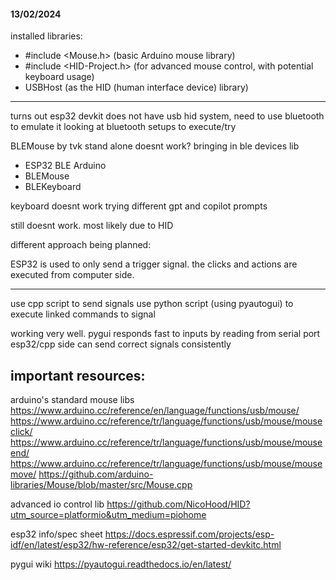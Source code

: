 #### 13/02/2024

installed libraries:

- #include <Mouse.h> (basic Arduino mouse library)
- #include <HID-Project.h> (for advanced mouse control, with potential keyboard usage)
- USBHost (as the HID (human interface device) library)

---

turns out esp32 devkit does not have usb hid system, need to use bluetooth to emulate it
looking at bluetooth setups to execute/try

BLEMouse by tvk stand alone doesnt work?
bringing in ble devices lib

- ESP32 BLE Arduino
- BLEMouse
- BLEKeyboard

keyboard doesnt work
trying different gpt and copilot prompts

still doesnt work. most likely due to HID

different approach being planned:

ESP32 is used to only send a trigger signal. the clicks and actions are executed from computer side.

---

use cpp script to send signals
use python script (using pyautogui) to execute linked commands to signal

working very well.
pygui responds fast to inputs by reading from serial port
esp32/cpp side can send correct signals consistently

## important resources:

arduino's standard mouse libs
https://www.arduino.cc/reference/en/language/functions/usb/mouse/
https://www.arduino.cc/reference/tr/language/functions/usb/mouse/mouseclick/
https://www.arduino.cc/reference/tr/language/functions/usb/mouse/mouseend/
https://www.arduino.cc/reference/tr/language/functions/usb/mouse/mousemove/
https://github.com/arduino-libraries/Mouse/blob/master/src/Mouse.cpp

advanced io control lib
https://github.com/NicoHood/HID?utm_source=platformio&utm_medium=piohome

esp32 info/spec sheet
https://docs.espressif.com/projects/esp-idf/en/latest/esp32/hw-reference/esp32/get-started-devkitc.html

pygui wiki
https://pyautogui.readthedocs.io/en/latest/

